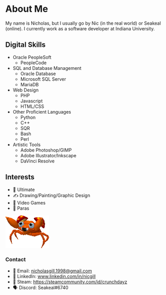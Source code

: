 # About Me

My name is Nicholas, but I usually go by Nic (in the real world) or Seakeal (online). I currently work as a software developer at Indiana University.

## Digital Skills
- Oracle PeopleSoft
  - PeopleCode
- SQL and Database Management
  - Oracle Database
  - Microsoft SQL Server
  - MariaDB
- Web Design
  - PHP
  - Javascript
  - HTML/CSS
- Other Proficient Languages
  - Python
  - C++
  - SQR
  - Bash
  - Perl
- Artistic Tools
  - Adobe Photoshop/GIMP
  - Adobe Illustrator/Inkscape
  - DaVinci Resolve

## Interests
- 🥏 Ultimate
- ✍️ Drawing/Painting/Graphic Design
- 🧙 Video Games
- 🍄 Paras

![Image Lost](paras.webp)
  
### Contact
- 📧 Email: nicholasgill.1998@gmail.com
- 💼 LinkedIn: www.linkedin.com/in/nicgill
- 🚂 Steam: https://steamcommunity.com/id/crunchdayz
- 🗣️ Discord: Seakeal#6740
